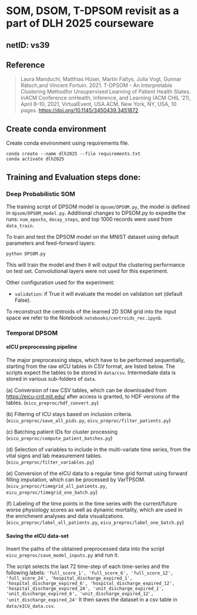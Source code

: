 # SOM, DSOM, T-DPSOM revisit as a part of DLH 2025 courseware 
## netID: vs39 

## Reference
> Laura Manduchi, Matthias Hüser, Martin Faltys, Julia Vogt, Gunnar Rätsch,and Vincent Fortuin. 2021. T-DPSOM - An Interpretable Clustering Methodfor Unsupervised Learning of Patient Health States. InACM Conference onHealth, Inference, and Learning (ACM CHIL ’21), April 8–10, 2021, VirtualEvent, USA.ACM, New York, NY, USA, 10 pages. https://doi.org/10.1145/3450439.3451872


## Create conda environment 

Create conda environment using requirements file. 
```
conda create --name dlh2025 --file requirements.txt
conda activate dlh2025
```

## Training and Evaluation steps done: 

### Deep Probabilistic SOM

The training script of DPSOM model is `dpsom/DPSOM.py`, the model is defined in `dpsom/DPSOM_model.py`.
Additional changes to DPSOM.py to expedite the runs: `num_epochs`, `decay_steps`, and top 1000 records were used from `data_train`.

To train and test the DPSOM model on the MNIST dataset using default parameters and feed-forward layers:

````python DPSOM.py````

This will train the model and then it will output the clustering performance on test set.  Convolutional layers were not used for this experiment.

Other configuration used for the experiment:
- `validation`: if True it will evaluate the model on validation set (default False).

To reconstruct the centroids of the learned 2D SOM grid into the input space we refer to the Notebook `notebooks/centroids_rec.ipynb`.

### Temporal DPSOM

#### eICU preprocessing pipeline

The major preprocessing steps, which have to be performed sequentially, starting
from the raw eICU tables in CSV format, are listed below. The scripts expect
the tables to be stored in `data/csv`. Intermediate data is stored in various
sub-folders of `data`.

(a) Conversion of raw CSV tables, which can be downloaded from https://eicu-crd.mit.edu/ after access is granted, to HDF versions of the tables. (`eicu_preproc/hdf_convert.py`)

(b) Filtering of ICU stays based on inclusion criteria.  (`eicu_preproc/save_all_pids.py`, `eicu_preproc/filter_patients.py`)

(c) Batching patient IDs for cluster processing (`eicu_preproc/compute_patient_batches.py`)

(d) Selection of variables to include in the multi-variate time series, from the vital signs and lab measurement tables.  (`eicu_preproc/filter_variables.py`)

(e) Conversion of the eICU data to a regular time grid format using forward filling imputation, which can be processed by VarTPSOM.  (`eicu_preproc/timegrid_all_patients.py`, `eicu_preproc/timegrid_one_batch.py`)

(f) Labeling of the time points in the time series with the current/future worse physiology scores as well as dynamic mortality, which are used in the enrichment analyses and data visualizations.  (`eicu_preproc/label_all_patients.py`, `eicu_preproc/label_one_batch.py`)

#### Saving the eICU data-set

Insert the paths of the obtained preprocessed data into the script `eicu_preproc/save_model_inputs.py` and run it.

The script selects the last 72 time-step of each time-series and the following labels: `'full_score_1', 'full_score_6', 'full_score_12', 'full_score_24', 'hospital_discharge_expired_1', 'hospital_discharge_expired_6', 'hospital_discharge_expired_12', 'hospital_discharge_expired_24', 'unit_discharge_expired_1', 'unit_discharge_expired_6', 'unit_discharge_expired_12', 'unit_discharge_expired_24'`
It then saves the dataset in a csv table in `data/eICU_data.csv`.

